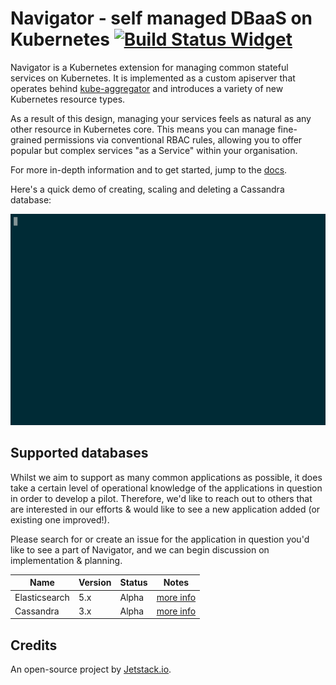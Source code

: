 # Navigator - self managed DBaaS on Kubernetes [![Build Status Widget]][Build Status]

Navigator is a Kubernetes extension for managing common stateful services on
Kubernetes. It is implemented as a custom apiserver that operates behind
[kube-aggregator](https://github.com/kubernetes/kube-aggregator) and introduces
a variety of new Kubernetes resource types.

As a result of this design, managing your services feels as natural as any
other resource in Kubernetes core. This means you can manage fine-grained
permissions via conventional RBAC rules, allowing you to offer popular but
complex services "as a Service" within your organisation.

For more in-depth information and to get started, jump to the [docs](https://navigator-dbaas.readthedocs.io).

Here's a quick demo of creating, scaling and deleting a Cassandra database:

![](docs/images/demo.gif)

## Supported databases

Whilst we aim to support as many common applications as possible, it does take
a certain level of operational knowledge of the applications in question in
order to develop a pilot. Therefore, we'd like to reach out to others that are
interested in our efforts & would like to see a new application added (or
existing one improved!).

Please search for or create an issue for the application in question you'd like
to see a part of Navigator, and we can begin discussion on implementation &
planning.

| Name          | Version   | Status      | Notes                                                                             |
| ------------- | --------- | ----------- | --------------------------------------------------------------------------------- |
| Elasticsearch | 5.x       | Alpha       | [more info](https://navigator-dbaas.readthedocs.io/en/latest/elasticsearch.html)  |
| Cassandra     | 3.x       | Alpha       | [more info](https://navigator-dbaas.readthedocs.io/en/latest/cassandra.html)      |

## Credits

An open-source project by [Jetstack.io](https://www.jetstack.io/).

[Build Status Widget]: https://travis-ci.org/jetstack/navigator.svg?branch=master
[Build Status]: https://travis-ci.org/jetstack/navigator
